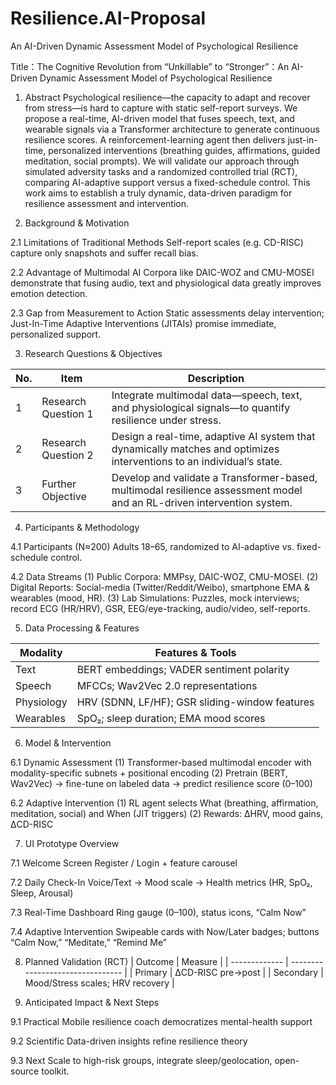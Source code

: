 # Resilience.AI-Proposal
An AI-Driven Dynamic Assessment Model of Psychological Resilience


Title：The Cognitive Revolution from “Unkillable” to “Stronger”：An AI-Driven Dynamic Assessment Model of Psychological Resilience

1. Abstract
Psychological resilience—the capacity to adapt and recover from stress—is hard to capture with static self-report surveys. We propose a real-time, AI-driven model that fuses speech, text, and wearable signals via a Transformer architecture to generate continuous resilience scores. A reinforcement-learning agent then delivers just-in-time, personalized interventions (breathing guides, affirmations, guided meditation, social prompts). We will validate our approach through simulated adversity tasks and a randomized controlled trial (RCT), comparing AI-adaptive support versus a fixed-schedule control. This work aims to establish a truly dynamic, data-driven paradigm for resilience assessment and intervention.


2. Background & Motivation

2.1 Limitations of Traditional Methods
Self-report scales (e.g. CD-RISC) capture only snapshots and suffer recall bias.

2.2 Advantage of Multimodal AI
Corpora like DAIC-WOZ and CMU-MOSEI demonstrate that fusing audio, text and physiological data greatly improves emotion detection.

2.3 Gap from Measurement to Action
Static assessments delay intervention; Just-In-Time Adaptive Interventions (JITAIs) promise immediate, personalized support.


3. Research Questions & Objectives

| No. | Item                | Description                                                                                                            |
| --- | ------------------- | ---------------------------------------------------------------------------------------------------------------------- |
| 1   | Research Question 1 | Integrate multimodal data—speech, text, and physiological signals—to quantify resilience under stress.                 |
| 2   | Research Question 2 | Design a real-time, adaptive AI system that dynamically matches and optimizes interventions to an individual’s state.  |
| 3   | Further Objective   | Develop and validate a Transformer-based, multimodal resilience assessment model and an RL-driven intervention system. |



4. Participants & Methodology

4.1 Participants (N≈200)
Adults 18–65, randomized to AI-adaptive vs. fixed-schedule control.

4.2 Data Streams
(1) Public Corpora: MMPsy, DAIC-WOZ, CMU-MOSEI.
(2) Digital Reports: Social-media (Twitter/Reddit/Weibo), smartphone EMA & wearables (mood, HR).
(3) Lab Simulations: Puzzles, mock interviews; record ECG (HR/HRV), GSR, EEG/eye-tracking, audio/video, self-reports.


5. Data Processing & Features

| Modality       | Features & Tools                               |
| -------------- | ---------------------------------------------- |
| Text           | BERT embeddings; VADER sentiment polarity      |
| Speech         | MFCCs; Wav2Vec 2.0 representations             |
| Physiology     | HRV (SDNN, LF/HF); GSR sliding-window features |
| Wearables      | SpO₂; sleep duration; EMA mood scores          |


6. Model & Intervention

6.1 Dynamic Assessment
(1) Transformer-based multimodal encoder with modality-specific subnets + positional encoding
(2) Pretrain (BERT, Wav2Vec) → fine-tune on labeled data → predict resilience score (0–100)

6.2 Adaptive Intervention
(1) RL agent selects What (breathing, affirmation, meditation, social) and When (JIT triggers)
(2) Rewards: ΔHRV, mood gains, ΔCD-RISC


7. UI Prototype Overview

7.1 Welcome Screen
Register / Login + feature carousel

7.2 Daily Check-In
Voice/Text → Mood scale → Health metrics (HR, SpO₂, Sleep, Arousal)

7.3 Real-Time Dashboard
Ring gauge (0–100), status icons, “Calm Now”

7.4 Adaptive Intervention
Swipeable cards with Now/Later badges; buttons “Calm Now,” “Meditate,” “Remind Me”


8. Planned Validation (RCT)
| Outcome       | Measure                          |
| ------------- | -------------------------------- |
| Primary       | ΔCD-RISC pre→post                |
| Secondary     | Mood/Stress scales; HRV recovery |

   
9. Anticipated Impact & Next Steps

9.1 Practical
Mobile resilience coach democratizes mental-health support

9.2 Scientific
Data-driven insights refine resilience theory

9.3 Next
Scale to high-risk groups, integrate sleep/geolocation, open-source toolkit.

